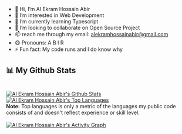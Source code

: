 - 👋 Hi, I’m Al Ekram Hossain Abir
- 👀 I’m interested in Web Development
- 🌱 I’m currently learning Typescript
- 💞️ I’m looking to collaborate on Open Source Project
- 📫 reach me through my email: alekramhossainabir@gmail.com
- 😄 Pronouns: A B I R
- ⚡ Fun fact: My code runs and I do know why


## 📊 My Github Stats

  <br/>
    <a href="https://github-readme-stats.vercel.app/api?username=xs-ekramr&show_icons=true&theme=tokyonight"><img alt="Al Ekram Hossain Abir's Github Stats" src="https://github-readme-stats.vercel.app/api?username=xs-ekram&show_icons=true&theme=tokyonight" /></a>
  <a href="https://github-readme-stats.vercel.app/api/top-langs/?username=xs-ekram&langs_count=8&count_private=true&layout=compact&theme=react&hide_border=true&bg_color=0D1117"><img alt="Al Ekram Hossain Abir's Top Languages" src="https://github-readme-stats.vercel.app/api/top-langs/?username=xs-ekram&langs_count=8&count_private=true&layout=compact&theme=react&hide_border=true&bg_color=0D1117" /></a>
  <br/>
  <b>Note:</b> Top languages is only a metric of the languages my public code consists of and doesn't reflect experience or skill level.

<br/>
<br/>

<a href="https://github-readme-activity-graph.vercel.app/graph?username=xs-ekram&bg_color=231f21&color=25b6b4&line=b13eaa&point=e6d1d1&area=true&hide_border=true">
<img alt="Al Ekram Hossain Abir's Activity Graph" src="https://github-readme-activity-graph.vercel.app/graph?username=xs-ekram&bg_color=231f21&color=25b6b4&line=b13eaa&point=e6d1d1&area=true&hide_border=true" /></a>

<br/>
<br/>
<!---
xs-ekram/xs-ekram is a ✨ special ✨ repository because its `README.md` (this file) appears on your GitHub profile.
You can click the Preview link to take a look at your changes.
--->
